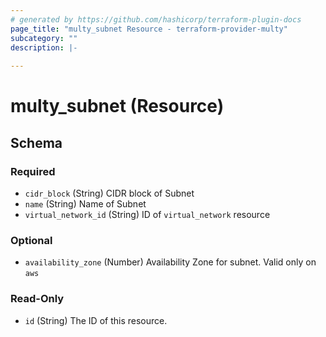```yaml
---
# generated by https://github.com/hashicorp/terraform-plugin-docs
page_title: "multy_subnet Resource - terraform-provider-multy"
subcategory: ""
description: |-
  
---
```


# multy_subnet (Resource)





<!-- schema generated by tfplugindocs -->
## Schema

### Required

- `cidr_block` (String) CIDR block of Subnet
- `name` (String) Name of Subnet
- `virtual_network_id` (String) ID of `virtual_network` resource

### Optional

- `availability_zone` (Number) Availability Zone for subnet. Valid only on `aws`

### Read-Only

- `id` (String) The ID of this resource.


